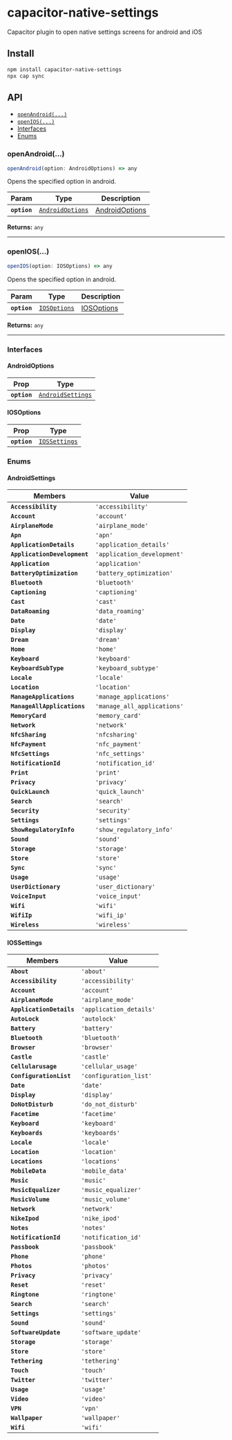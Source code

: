 # capacitor-native-settings

Capacitor plugin to open native settings screens for android and iOS

## Install

```bash
npm install capacitor-native-settings
npx cap sync
```

## API

<docgen-index>

* [`openAndroid(...)`](#openandroid)
* [`openIOS(...)`](#openios)
* [Interfaces](#interfaces)
* [Enums](#enums)

</docgen-index>

<docgen-api>
<!--Update the source file JSDoc comments and rerun docgen to update the docs below-->

### openAndroid(...)

```typescript
openAndroid(option: AndroidOptions) => any
```

Opens the specified option in android.

| Param        | Type                                                      | Description                                  |
| ------------ | --------------------------------------------------------- | -------------------------------------------- |
| **`option`** | <code><a href="#androidoptions">AndroidOptions</a></code> | <a href="#androidoptions">AndroidOptions</a> |

**Returns:** <code>any</code>

--------------------


### openIOS(...)

```typescript
openIOS(option: IOSOptions) => any
```

Opens the specified option in android.

| Param        | Type                                              | Description                          |
| ------------ | ------------------------------------------------- | ------------------------------------ |
| **`option`** | <code><a href="#iosoptions">IOSOptions</a></code> | <a href="#iosoptions">IOSOptions</a> |

**Returns:** <code>any</code>

--------------------


### Interfaces


#### AndroidOptions

| Prop         | Type                                                        |
| ------------ | ----------------------------------------------------------- |
| **`option`** | <code><a href="#androidsettings">AndroidSettings</a></code> |


#### IOSOptions

| Prop         | Type                                                |
| ------------ | --------------------------------------------------- |
| **`option`** | <code><a href="#iossettings">IOSSettings</a></code> |


### Enums


#### AndroidSettings

| Members                      | Value                                  |
| ---------------------------- | -------------------------------------- |
| **`Accessibility`**          | <code>'accessibility'</code>           |
| **`Account`**                | <code>'account'</code>                 |
| **`AirplaneMode`**           | <code>'airplane_mode'</code>           |
| **`Apn`**                    | <code>'apn'</code>                     |
| **`ApplicationDetails`**     | <code>'application_details'</code>     |
| **`ApplicationDevelopment`** | <code>'application_development'</code> |
| **`Application`**            | <code>'application'</code>             |
| **`BatteryOptimization`**    | <code>'battery_optimization'</code>    |
| **`Bluetooth`**              | <code>'bluetooth'</code>               |
| **`Captioning`**             | <code>'captioning'</code>              |
| **`Cast`**                   | <code>'cast'</code>                    |
| **`DataRoaming`**            | <code>'data_roaming'</code>            |
| **`Date`**                   | <code>'date'</code>                    |
| **`Display`**                | <code>'display'</code>                 |
| **`Dream`**                  | <code>'dream'</code>                   |
| **`Home`**                   | <code>'home'</code>                    |
| **`Keyboard`**               | <code>'keyboard'</code>                |
| **`KeyboardSubType`**        | <code>'keyboard_subtype'</code>        |
| **`Locale`**                 | <code>'locale'</code>                  |
| **`Location`**               | <code>'location'</code>                |
| **`ManageApplications`**     | <code>'manage_applications'</code>     |
| **`ManageAllApplications`**  | <code>'manage_all_applications'</code> |
| **`MemoryCard`**             | <code>'memory_card'</code>             |
| **`Network`**                | <code>'network'</code>                 |
| **`NfcSharing`**             | <code>'nfcsharing'</code>              |
| **`NfcPayment`**             | <code>'nfc_payment'</code>             |
| **`NfcSettings`**            | <code>'nfc_settings'</code>            |
| **`NotificationId`**         | <code>'notification_id'</code>         |
| **`Print`**                  | <code>'print'</code>                   |
| **`Privacy`**                | <code>'privacy'</code>                 |
| **`QuickLaunch`**            | <code>'quick_launch'</code>            |
| **`Search`**                 | <code>'search'</code>                  |
| **`Security`**               | <code>'security'</code>                |
| **`Settings`**               | <code>'settings'</code>                |
| **`ShowRegulatoryInfo`**     | <code>'show_regulatory_info'</code>    |
| **`Sound`**                  | <code>'sound'</code>                   |
| **`Storage`**                | <code>'storage'</code>                 |
| **`Store`**                  | <code>'store'</code>                   |
| **`Sync`**                   | <code>'sync'</code>                    |
| **`Usage`**                  | <code>'usage'</code>                   |
| **`UserDictionary`**         | <code>'user_dictionary'</code>         |
| **`VoiceInput`**             | <code>'voice_input'</code>             |
| **`Wifi`**                   | <code>'wifi'</code>                    |
| **`WifiIp`**                 | <code>'wifi_ip'</code>                 |
| **`Wireless`**               | <code>'wireless'</code>                |


#### IOSSettings

| Members                  | Value                              |
| ------------------------ | ---------------------------------- |
| **`About`**              | <code>'about'</code>               |
| **`Accessibility`**      | <code>'accessibility'</code>       |
| **`Account`**            | <code>'account'</code>             |
| **`AirplaneMode`**       | <code>'airplane_mode'</code>       |
| **`ApplicationDetails`** | <code>'application_details'</code> |
| **`AutoLock`**           | <code>'autolock'</code>            |
| **`Battery`**            | <code>'battery'</code>             |
| **`Bluetooth`**          | <code>'bluetooth'</code>           |
| **`Browser`**            | <code>'browser'</code>             |
| **`Castle`**             | <code>'castle'</code>              |
| **`Cellularusage`**      | <code>'cellular_usage'</code>      |
| **`ConfigurationList`**  | <code>'configuration_list'</code>  |
| **`Date`**               | <code>'date'</code>                |
| **`Display`**            | <code>'display'</code>             |
| **`DoNotDisturb`**       | <code>'do_not_disturb'</code>      |
| **`Facetime`**           | <code>'facetime'</code>            |
| **`Keyboard`**           | <code>'keyboard'</code>            |
| **`Keyboards`**          | <code>'keyboards'</code>           |
| **`Locale`**             | <code>'locale'</code>              |
| **`Location`**           | <code>'location'</code>            |
| **`Locations`**          | <code>'locations'</code>           |
| **`MobileData`**         | <code>'mobile_data'</code>         |
| **`Music`**              | <code>'music'</code>               |
| **`MusicEqualizer`**     | <code>'music_equalizer'</code>     |
| **`MusicVolume`**        | <code>'music_volume'</code>        |
| **`Network`**            | <code>'network'</code>             |
| **`NikeIpod`**           | <code>'nike_ipod'</code>           |
| **`Notes`**              | <code>'notes'</code>               |
| **`NotificationId`**     | <code>'notification_id'</code>     |
| **`Passbook`**           | <code>'passbook'</code>            |
| **`Phone`**              | <code>'phone'</code>               |
| **`Photos`**             | <code>'photos'</code>              |
| **`Privacy`**            | <code>'privacy'</code>             |
| **`Reset`**              | <code>'reset'</code>               |
| **`Ringtone`**           | <code>'ringtone'</code>            |
| **`Search`**             | <code>'search'</code>              |
| **`Settings`**           | <code>'settings'</code>            |
| **`Sound`**              | <code>'sound'</code>               |
| **`SoftwareUpdate`**     | <code>'software_update'</code>     |
| **`Storage`**            | <code>'storage'</code>             |
| **`Store`**              | <code>'store'</code>               |
| **`Tethering`**          | <code>'tethering'</code>           |
| **`Touch`**              | <code>'touch'</code>               |
| **`Twitter`**            | <code>'twitter'</code>             |
| **`Usage`**              | <code>'usage'</code>               |
| **`Video`**              | <code>'video'</code>               |
| **`VPN`**                | <code>'vpn'</code>                 |
| **`Wallpaper`**          | <code>'wallpaper'</code>           |
| **`Wifi`**               | <code>'wifi'</code>                |

</docgen-api>
